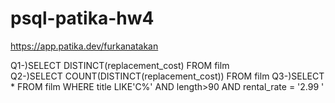 # psql-patika-hw4
https://app.patika.dev/furkanatakan


Q1-)SELECT DISTINCT(replacement_cost) FROM film\
Q2-)SELECT COUNT(DISTINCT(replacement_cost)) FROM film
Q3-)SELECT * FROM film WHERE title LIKE'C%' AND  length>90 AND rental_rate = '2.99 '
